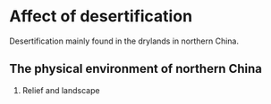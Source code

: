 # Affect of desertification

Desertification mainly found in the drylands in northern China.

## The physical environment of northern China

1. Relief and landscape
